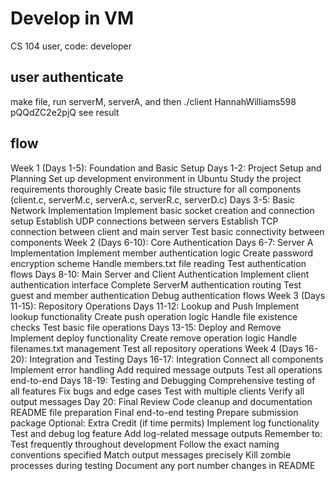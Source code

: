 # Develop in VM

CS 104 user, code: developer

## user authenticate

make file, run serverM, serverA, and then ./client HannahWilliams598 pQQdZC2e2pjQ
see result

## flow

Week 1 (Days 1-5): Foundation and Basic Setup
    Days 1-2: Project Setup and Planning
        Set up development environment in Ubuntu
        Study the project requirements thoroughly
        Create basic file structure for all components (client.c, serverM.c, serverA.c, serverR.c, serverD.c)
    Days 3-5: Basic Network Implementation
        Implement basic socket creation and connection setup
        Establish UDP connections between servers
        Establish TCP connection between client and main server
        Test basic connectivity between components
Week 2 (Days 6-10): Core Authentication
    Days 6-7: Server A Implementation
        Implement member authentication logic
        Create password encryption scheme
        Handle members.txt file reading
        Test authentication flows
    Days 8-10: Main Server and Client Authentication
        Implement client authentication interface
        Complete ServerM authentication routing
        Test guest and member authentication
        Debug authentication flows
Week 3 (Days 11-15): Repository Operations
    Days 11-12: Lookup and Push
        Implement lookup functionality
        Create push operation logic
        Handle file existence checks
        Test basic file operations
    Days 13-15: Deploy and Remove
        Implement deploy functionality
        Create remove operation logic
        Handle filenames.txt management
        Test all repository operations
Week 4 (Days 16-20): Integration and Testing
    Days 16-17: Integration
        Connect all components
        Implement error handling
        Add required message outputs
        Test all operations end-to-end
    Days 18-19: Testing and Debugging
        Comprehensive testing of all features
        Fix bugs and edge cases
        Test with multiple clients
        Verify all output messages
    Day 20: Final Review
        Code cleanup and documentation
        README file preparation
        Final end-to-end testing
        Prepare submission package
Optional: Extra Credit (if time permits)
    Implement log functionality
    Test and debug log feature
    Add log-related message outputs
Remember to:
    Test frequently throughout development
    Follow the exact naming conventions specified
    Match output messages precisely
    Kill zombie processes during testing
    Document any port number changes in README
